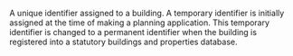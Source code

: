 ﻿A unique identifier assigned to a building. A temporary identifier is initially assigned at the time of making a planning application. This temporary identifier is changed to a permanent identifier when the building is registered into a statutory buildings and properties database.